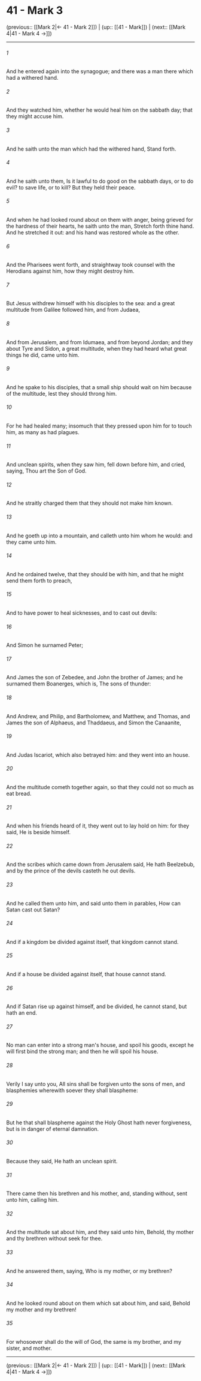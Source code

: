 # 41 - Mark 3

(previous:: [[Mark 2|← 41 - Mark 2]]) | (up:: [[41 - Mark]]) | (next:: [[Mark 4|41 - Mark 4 →]])

***


###### 1 
And he entered again into the synagogue; and there was a man there which had a withered hand. 

###### 2 
And they watched him, whether he would heal him on the sabbath day; that they might accuse him. 

###### 3 
And he saith unto the man which had the withered hand, Stand forth. 

###### 4 
And he saith unto them, Is it lawful to do good on the sabbath days, or to do evil? to save life, or to kill? But they held their peace. 

###### 5 
And when he had looked round about on them with anger, being grieved for the hardness of their hearts, he saith unto the man, Stretch forth thine hand. And he stretched it out: and his hand was restored whole as the other. 

###### 6 
And the Pharisees went forth, and straightway took counsel with the Herodians against him, how they might destroy him. 

###### 7 
But Jesus withdrew himself with his disciples to the sea: and a great multitude from Galilee followed him, and from Judaea, 

###### 8 
And from Jerusalem, and from Idumaea, and from beyond Jordan; and they about Tyre and Sidon, a great multitude, when they had heard what great things he did, came unto him. 

###### 9 
And he spake to his disciples, that a small ship should wait on him because of the multitude, lest they should throng him. 

###### 10 
For he had healed many; insomuch that they pressed upon him for to touch him, as many as had plagues. 

###### 11 
And unclean spirits, when they saw him, fell down before him, and cried, saying, Thou art the Son of God. 

###### 12 
And he straitly charged them that they should not make him known. 

###### 13 
And he goeth up into a mountain, and calleth unto him whom he would: and they came unto him. 

###### 14 
And he ordained twelve, that they should be with him, and that he might send them forth to preach, 

###### 15 
And to have power to heal sicknesses, and to cast out devils: 

###### 16 
And Simon he surnamed Peter; 

###### 17 
And James the son of Zebedee, and John the brother of James; and he surnamed them Boanerges, which is, The sons of thunder: 

###### 18 
And Andrew, and Philip, and Bartholomew, and Matthew, and Thomas, and James the son of Alphaeus, and Thaddaeus, and Simon the Canaanite, 

###### 19 
And Judas Iscariot, which also betrayed him: and they went into an house. 

###### 20 
And the multitude cometh together again, so that they could not so much as eat bread. 

###### 21 
And when his friends heard of it, they went out to lay hold on him: for they said, He is beside himself. 

###### 22 
And the scribes which came down from Jerusalem said, He hath Beelzebub, and by the prince of the devils casteth he out devils. 

###### 23 
And he called them unto him, and said unto them in parables, How can Satan cast out Satan? 

###### 24 
And if a kingdom be divided against itself, that kingdom cannot stand. 

###### 25 
And if a house be divided against itself, that house cannot stand. 

###### 26 
And if Satan rise up against himself, and be divided, he cannot stand, but hath an end. 

###### 27 
No man can enter into a strong man's house, and spoil his goods, except he will first bind the strong man; and then he will spoil his house. 

###### 28 
Verily I say unto you, All sins shall be forgiven unto the sons of men, and blasphemies wherewith soever they shall blaspheme: 

###### 29 
But he that shall blaspheme against the Holy Ghost hath never forgiveness, but is in danger of eternal damnation. 

###### 30 
Because they said, He hath an unclean spirit. 

###### 31 
There came then his brethren and his mother, and, standing without, sent unto him, calling him. 

###### 32 
And the multitude sat about him, and they said unto him, Behold, thy mother and thy brethren without seek for thee. 

###### 33 
And he answered them, saying, Who is my mother, or my brethren? 

###### 34 
And he looked round about on them which sat about him, and said, Behold my mother and my brethren! 

###### 35 
For whosoever shall do the will of God, the same is my brother, and my sister, and mother.

***

(previous:: [[Mark 2|← 41 - Mark 2]]) | (up:: [[41 - Mark]]) | (next:: [[Mark 4|41 - Mark 4 →]])
